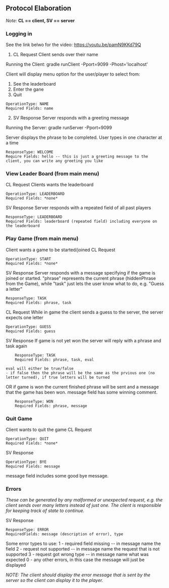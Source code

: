## Protocol Elaboration

*Note:* **CL == client, SV == server**

### Logging in

See the link belwo for the video:
https://youtu.be/pamN9KKd79Q

1) CL Request
Client sends over their name

Running the Client: gradle runClient -Pport=9099 -Phost='localhost'

Client will display menu option for the user/player to select from:
1. See the leaderboard
2. Enter the gane
3. Quit

```
OperationType: NAME
Required Fields: name
```
2. SV Response
Server responds with a greeting message

Running the Server: gradle runServer -Pport=9099

Server displays the phrase to be completed. User types in one character at a time
```
ResponseType: WELCOME
Require Fields: hello -- this is just a greeting message to the client, you can write any greeting you like
```

### View Leader Board (from main menu)
CL Request
Clients wants the leaderboard
```
OperationType: LEADERBOARD
Required Fields: *none*
```
SV Response
Server responds with a repeated field of all past players
```
ResponseType: LEADERBOARD
Required Fields: leaderboard (repeated field) including everyone on the leaderboard
```
### Play Game (from main menu)
Client wants a game to be started/joined
CL Request
```
OperationType: START
Required Fields: *none*
```
SV Response
Server responds with a message specifying if the game is joined or started. "phrase" represents the current phrase (hiddenPhrase from the Game), while "task" just lets the user know what to do, e.g. "Guess a letter"
```
ResponseType: TASK
Required Fields: phrase, task
```
CL Request
While in game the client sends a guess to the server, the server expects one letter
```
OperationType: GUESS
Required Fields: guess
```
SV Response
If game is not yet won the server will reply with a phrase and task again
```
	ResponseType: TASK
	Required Fields: phrase, task, eval
```
	eval will either be true/false
	- if false then the phrase will be the same as the prvious one (no letter turned), if true letters will be turned

OR if game is won the current finished phrase will be sent and a message that the game has been won. message field has some winning comment.
```
	ResponseType: WON
	Required Fields: phrase, message
```

### Quit Game 
Client wants to quit the game 
CL Request
```
OperationType: QUIT
Required Fields: *none*
```
SV Response
```
OperationType: BYE
Required Fields: message
```
message field includes some good bye message. 

### Errors
*These can be generated by any malformed or unexpected request, e.g. the client sends over many letters instead of just one. The client*
*is responsible for keeping track of state to continue.*

SV Response
```
ResponseType: ERROR
RequiredFields: message (description of error), type
```
Some error types to use:
1 - required field missing -- in message name the field
2 - request not supported -- in message name the request that is not supported
3 - request got wrong type -- in message name what was expected
0 - any other errors, in this case the message will just be displayed

*NOTE: The client should display the error message that is sent by the server so the client can display it to the player.*

